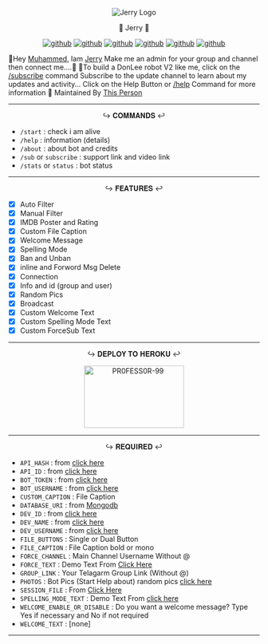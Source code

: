 <p align="center">
<img src="https://vignette.wikia.nocookie.net/villains/images/5/5f/JerryMouse.png/revision/latest?cb=20200120024845" alt="Jerry Logo">
</p>

<p align="center">
🤖 Jerry 🤖
</p>

<p align="center">
<a href="https://github.com/Judson-web/Jerry/stargazers"><img alt="github" src="https://img.shields.io/github/stars/Judson-web/Jerry?style=flat-square&color=yellow"/></a>
<a href="https://github.com/Judson-web/Jerry/fork"><img alt="github" src="https://img.shields.io/github/forks/Judson-web/Jerry?style=flat-square&color=orange"/></a>
<a href="https://github.com/Judson-web/Jerry"><img alt="github" src="https://img.shields.io/github/repo-size/Judson-web/Jerry?style=flat-square&color=green"/></a>
<a href="https://github.com/Judson-web/Jerry"><img alt="github" src="https://badges.frapsoft.com/os/v2/open-source.svg?v=103"/></a>
<a href="https://github.com/Judson-web/Jerry/graphs/contributors"><img alt="github" src="https://img.shields.io/github/contributors/Judson-web/Jerry?style=flat-square&color=green"/></a>      
<a href="https://github.com/Judson-web/Jerry/blob/main/LICENSE"><img alt="github" src="https://img.shields.io/badge/License-AGPL-blue"/></a>
</p>

👋Hey <a href="https://telegram.dog/Mrk_YT">Muhammed</a>, Iam <a href="https://telegram.me/JerryV3Bot">Jerry</a>
Make me an admin for your group and channel then connect me....🎉
🙂To build a DonLee robot V2 like me, click on the <a href="https://telegram.dog/JerryV3Bot">/subscribe</a> command
Subscribe to the update channel to learn about my updates and activity...
Click on the Help Button or <a href="https://telegram.me/JerryV3Bot">/help</a> Command for more information
🧒 Maintained By <a href="https://github.com/Judson-web">This Person</a>     
   
----

<p align="center">
↪️ 𝐂𝐎𝐌𝐌𝐀𝐍𝐃𝐒 ↩️
</p>

* `/start` : check i am alive
* `/help` : information (details)
* `/about` : about bot and credits
* `/sub` or `subscribe` : support link and video link
* `/stats` or `status` : bot status
----

<p align="center">
↪️ 𝐅𝐄𝐀𝐓𝐔𝐑𝐄𝐒 ↩️
</p>

- [x] Auto Filter
- [x] Manual Filter
- [x] IMDB Poster and Rating
- [x] Custom File Caption
- [x] Welcome Message
- [x] Spelling Mode
- [x] Ban and Unban
- [x] inline and Forword Msg Delete
- [x] Connection
- [x] Info and id (group and user)
- [x] Random Pics
- [x] Broadcast
- [x] Custom Welcome Text
- [x] Custom Spelling Mode Text
- [x] Custom ForceSub Text

----

<p align="center">
↪️ 𝐃𝐄𝐏𝐋𝐎𝐘 𝐓𝐎 𝐇𝐄𝐑𝐎𝐊𝐔 ↩️
</p>

<p align="center">
<a href="https://heroku.com/deploy?template=https://github.com/Judson-web/Jerry/tree/master"><img src="https://github.com/PR0FESS0R-99/Buttons/blob/Professor-99/heroku/herokudeploy-01.svg" alt="PR0FESS0R-99" border="0" height="125" width="200" align="center" /></a>
</p>

----

<p align="center">
↪️ 𝐑𝐄𝐐𝐔𝐈𝐑𝐄𝐃 ↩️
</p>

- `API_HASH` : from [click here](https://youtu.be/5eEsvLAKVc0)
- `API_ID` : from [click here](https://youtu.be/5eEsvLAKVc0)
- `BOT_TOKEN` : from [click here](https://youtu.be/cB4UduCcNWs)
- `BOT_USERNAME` : from [click here](https://youtu.be/cB4UduCcNWs)
- `CUSTOM_CAPTION` : File Caption
- `DATABASE_URI` : from [Mongodb](https://youtu.be/gBLTsH-IXr0)
- `DEV_ID` : from [click here](https://Telegram.dog/MT_ID_Bot)
- `DEV_NAME` : from [click here](https://Telegram.dog/MT_ID_Bot)
- `DEV_USERNAME` : from [click here](https://Telegram.dog/MT_ID_Bot)
- `FILE_BUTTONS` : Single or Dual Button
- `FILE_CAPTION` : File Caption bold or mono
- `FORCE_CHANNEL` : Main Channel Username Without @
- `FORCE_TEXT` : Demo Text From [Click Here](https://github.com/PR0FESS0R-99/DonLee-Robot-V2/blob/26510e3ed0cd0bc222f3fb1560925f36e2904ecf/translation.py#L6)
- `GROUP_LINK` : Your Telagarm Group Link (Without @)
- `PHOTOS` : Bot Pics (Start Help about) random pics [click here](https://youtu.be/c-GfUfriP50)
- `SESSION_FILE` : From [Click Here](https://youtu.be/WUN_12-dYOM)
- `SPELLING_MODE_TEXT` : Demo Text From [click here](https://github.com/PR0FESS0R-99/DonLee-Robot-V2/blob/26510e3ed0cd0bc222f3fb1560925f36e2904ecf/translation.py#L17)
- `WELCOME_ENABLE_OR_DISABLE` : Do you want a welcome message? Type Yes if necessary and No if not required
- `WELCOME_TEXT` : [none]

----
